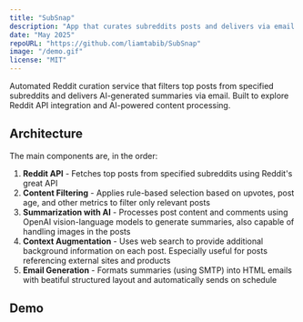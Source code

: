 ```yaml
---
title: "SubSnap"
description: "App that curates subreddits posts and delivers via email with AI summaries"
date: "May 2025"
repoURL: "https://github.com/liamtabib/SubSnap"
image: "/demo.gif"
license: "MIT"
---
```

Automated Reddit curation service that filters top posts from specified subreddits and delivers AI-generated summaries via email. Built to explore Reddit API integration and AI-powered content processing.

## Architecture

The main components are, in the order:

1. **Reddit API** - Fetches top posts from specified subreddits using Reddit's great API
2. **Content Filtering** - Applies rule-based selection based on upvotes, post age, and other metrics to filter only relevant posts
3. **Summarization with AI** - Processes post content and comments using OpenAI vision-language models to generate summaries, also capable of handling images in the posts
4. **Context Augmentation** - Uses web search to provide additional background information on each post. Especially useful for posts referencing external sites and products
5. **Email Generation** - Formats summaries (using SMTP) into HTML emails with beatiful structured layout and automatically sends on schedule

## Demo


